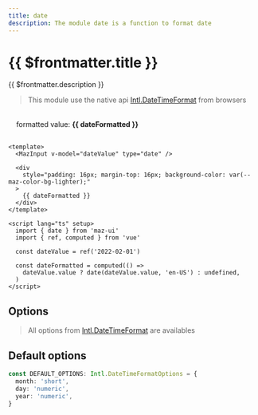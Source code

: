 ```yaml
---
title: date
description: The module date is a function to format date
---
```


# {{ $frontmatter.title }}

{{ $frontmatter.description }}

> This module use the native api [Intl.DateTimeFormat](https://developer.mozilla.org/fr/docs/Web/JavaScript/Reference/Global_Objects/Intl/DateTimeFormat) from browsers

<MazInput v-model="dateValue" type="date" />

<div
  style="padding: 16px; margin-top: 16px; background-color: var(--maz-color-bg-lighter);"
  class="flex flex-center rounded gap-05"
>
  formatted value: <strong>{{ dateFormatted }}</strong>
</div>

<script lang="ts" setup>
  import { date } from 'maz-ui'
  import { ref, computed } from 'vue'

  const dateValue = ref('2022-02-01')

  const dateFormatted = computed(() =>
    dateValue.value ? date(dateValue.value, 'en-US') : undefined,
  )
</script>

```vue
<template>
  <MazInput v-model="dateValue" type="date" />

  <div
    style="padding: 16px; margin-top: 16px; background-color: var(--maz-color-bg-lighter);"
  >
    {{ dateFormatted }}
  </div>
</template>

<script lang="ts" setup>
  import { date } from 'maz-ui'
  import { ref, computed } from 'vue'

  const dateValue = ref('2022-02-01')

  const dateFormatted = computed(() =>
    dateValue.value ? date(dateValue.value, 'en-US') : undefined,
  )
</script>
```

## Options

> All options from [Intl.DateTimeFormat](https://developer.mozilla.org/fr/docs/Web/JavaScript/Reference/Global_Objects/Intl/DateTimeFormat) are availables

## Default options

```ts
const DEFAULT_OPTIONS: Intl.DateTimeFormatOptions = {
  month: 'short',
  day: 'numeric',
  year: 'numeric',
}
```
